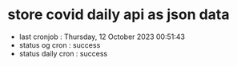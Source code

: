 # store covid daily api as json data

- last cronjob : Thursday, 12 October 2023 00:51:43
- status og cron : success
- status daily cron : success
      
      